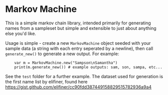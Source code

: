 # Markov Machine

This is a simple markov chain library, intended primarily for generating names from a sampleset but simple and extensible to just about anything else you'd like.

Usage is simple - create a new `MarkovMachine` object seeded with your sample data (a string with each entry seperated by a newline), then call `generate_new()` to generate a new output. For example:

```gdscript
	var m = MarkovMachine.new("Sampson\nSamantha")
	print(m.generate_new()) # example outputs: sam, son, sampa, etc...
```

See the `test` folder for a further example. The dataset used for generation is the first name list by elifiner, found here https://gist.github.com/elifiner/cc90fdd387449158829515782936a9a4
